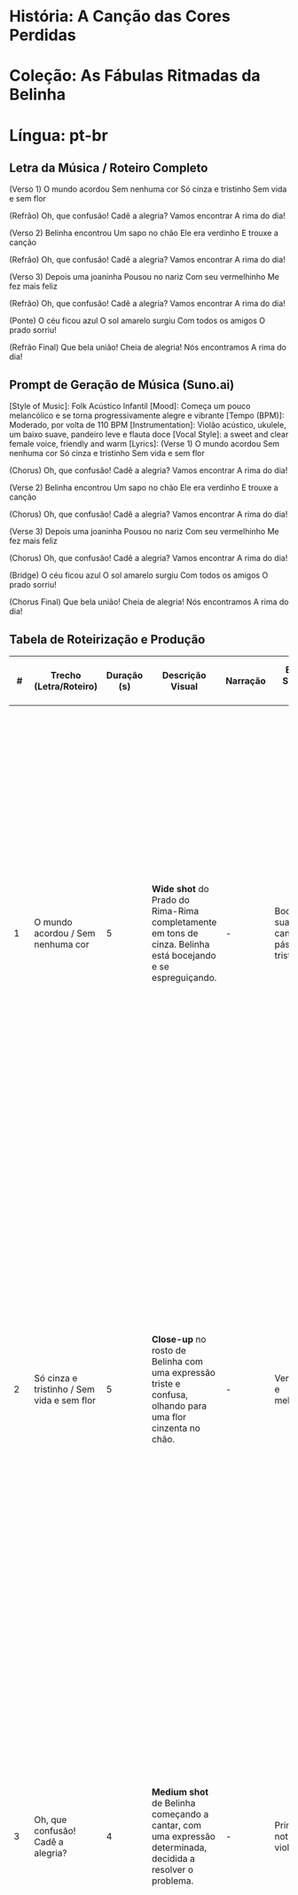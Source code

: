 # História: A Canção das Cores Perdidas

# Coleção: As Fábulas Ritmadas da Belinha

# Língua: pt-br

## Letra da Música / Roteiro Completo

(Verso 1)
O mundo acordou
Sem nenhuma cor
Só cinza e tristinho
Sem vida e sem flor

(Refrão)
Oh, que confusão!
Cadê a alegria?
Vamos encontrar
A rima do dia!

(Verso 2)
Belinha encontrou
Um sapo no chão
Ele era verdinho
E trouxe a canção

(Refrão)
Oh, que confusão!
Cadê a alegria?
Vamos encontrar
A rima do dia!

(Verso 3)
Depois uma joaninha
Pousou no nariz
Com seu vermelhinho
Me fez mais feliz

(Refrão)
Oh, que confusão!
Cadê a alegria?
Vamos encontrar
A rima do dia!

(Ponte)
O céu ficou azul
O sol amarelo surgiu
Com todos os amigos
O prado sorriu!

(Refrão Final)
Que bela união!
Cheia de alegria!
Nós encontramos
A rima do dia!

## Prompt de Geração de Música (Suno.ai)

[Style of Music]: Folk Acústico Infantil
[Mood]: Começa um pouco melancólico e se torna progressivamente alegre e vibrante
[Tempo (BPM)]: Moderado, por volta de 110 BPM
[Instrumentation]: Violão acústico, ukulele, um baixo suave, pandeiro leve e flauta doce
[Vocal Style]: a sweet and clear female voice, friendly and warm
[Lyrics]:
(Verse 1)
O mundo acordou
Sem nenhuma cor
Só cinza e tristinho
Sem vida e sem flor

(Chorus)
Oh, que confusão!
Cadê a alegria?
Vamos encontrar
A rima do dia!

(Verse 2)
Belinha encontrou
Um sapo no chão
Ele era verdinho
E trouxe a canção

(Chorus)
Oh, que confusão!
Cadê a alegria?
Vamos encontrar
A rima do dia!

(Verse 3)
Depois uma joaninha
Pousou no nariz
Com seu vermelhinho
Me fez mais feliz

(Chorus)
Oh, que confusão!
Cadê a alegria?
Vamos encontrar
A rima do dia!

(Bridge)
O céu ficou azul
O sol amarelo surgiu
Com todos os amigos
O prado sorriu!

(Chorus Final)
Que bela união!
Cheia de alegria!
Nós encontramos
A rima do dia!

## Tabela de Roteirização e Produção

| #   | Trecho (Letra/Roteiro)                     | Duração (s) | Descrição Visual                                                                                                               | Narração | Efeitos Sonoros (SFX)                 | Prompt de Imagem (Específico da História)                                                                                                                                                                                                                                                                                                                                                                                                                                                                                                                                                                                                                      |
| --- | ------------------------------------------ | ----------- | ------------------------------------------------------------------------------------------------------------------------------ | -------- | ------------------------------------- | -------------------------------------------------------------------------------------------------------------------------------------------------------------------------------------------------------------------------------------------------------------------------------------------------------------------------------------------------------------------------------------------------------------------------------------------------------------------------------------------------------------------------------------------------------------------------------------------------------------------------------------------------------------- |
| 1   | O mundo acordou / Sem nenhuma cor          | 5           | **Wide shot** do Prado do Rima-Rima completamente em tons de cinza. Belinha está bocejando e se espreguiçando.                 | -        | Bocejo suave, canto de pássaro triste | `Watercolor illustration, 16:9 aspect ratio, storybook aesthetic. A scene showing **a cute and fluffy baby sheep named Belinha, with big curious sky-blue eyes, cloud-like white wool, wearing a small pastel yellow ribbon on her left ear,** who is waking up and stretching in the middle of O Prado do Rima-Rima. The entire world is in shades of grey (black and white). The mood of the scene is melancholic and confusing. **Wide shot,** gentle morning lighting. best quality, masterpiece, charming, for children, safe for kids. Negative prompt: ugly, deformed, scary, inappropriate, nsfw, bad anatomy, blurry, text, watermark, color.`        |
| 2   | Só cinza e tristinho / Sem vida e sem flor | 5           | **Close-up** no rosto de Belinha com uma expressão triste e confusa, olhando para uma flor cinzenta no chão.                   | -        | Vento suave e melancólico             | `Watercolor illustration, 16:9 aspect ratio, storybook aesthetic. A scene with a close-up on the face of **a cute and fluffy baby sheep named Belinha, with big curious sky-blue eyes, cloud-like white wool, wearing a small pastel yellow ribbon on her left ear.** She is looking sad and confused at a grey flower on the ground. The entire world is in shades of grey. The mood of the scene is sad. **Close-up shot,** beautiful lighting. best quality, masterpiece, charming, for children, safe for kids. Negative prompt: ugly, deformed, scary, inappropriate, nsfw, bad anatomy, blurry, text, watermark, color.`                                 |
| 3   | Oh, que confusão! Cadê a alegria?          | 4           | **Medium shot** de Belinha começando a cantar, com uma expressão determinada, decidida a resolver o problema.                  | -        | Primeiras notas do violão             | `Watercolor illustration, 16:9 aspect ratio, storybook aesthetic. A scene showing **a cute and fluffy baby sheep named Belinha, with big curious sky-blue eyes, cloud-like white wool, wearing a small pastel yellow ribbon on her left ear,** who is starting to sing with a determined expression. The world is still in shades of grey. The mood of the scene is hopeful. **Medium shot,** cinematic composition. best quality, masterpiece, charming, for children, safe for kids. Negative prompt: ugly, deformed, scary, inappropriate, nsfw, bad anatomy, blurry, text, watermark, color.`                                                              |
| 4   | Belinha encontrou / Um sapo no chão        | 5           | **Full shot** de Belinha caminhando e encontrando um simpático sapinho, ainda cinzento. Eles se olham com curiosidade.         | -        | Som de coaxar suave (quack)           | `Watercolor illustration, 16:9 aspect ratio, storybook aesthetic. A scene showing **a cute and fluffy baby sheep named Belinha, with big curious sky-blue eyes, cloud-like white wool, wearing a small pastel yellow ribbon on her left ear,** meeting a friendly little frog. Both are in shades of grey. The mood of the scene is curious. **Full shot,** beautiful lighting. best quality, masterpiece, charming, for children, safe for kids. Negative prompt: ugly, deformed, scary, inappropriate, nsfw, bad anatomy, blurry, text, watermark, color.`                                                                                                   |
| 5   | Ele era verdinho / E trouxe a canção       | 4           | No momento que Belinha canta, o sapo e a grama ao redor dele se tornam verdes vibrantes. Um brilho mágico acontece.            | -        | *Brilho mágico suave (chime)*         | `Watercolor illustration, 16:9 aspect ratio, storybook aesthetic. A magical moment where **a cute and fluffy baby sheep named Belinha, with big curious sky-blue eyes, cloud-like white wool, wearing a small pastel yellow ribbon on her left ear,** is singing to a friendly frog. As she sings, the frog and the grass around him instantly turn a vibrant green. The rest of the world is still grey. The mood is wondrous. **Medium shot,** cinematic lighting with a magical glow. best quality, masterpiece, charming, for children, safe for kids. Negative prompt: ugly, deformed, scary, inappropriate, nsfw, bad anatomy, blurry, text, watermark.` |
| 6   | Depois uma joaninha / Pousou no nariz      | 5           | Uma joaninha (ainda cinza) pousa no nariz de Belinha. Belinha olha para ela vesga, com uma expressão engraçada.                | -        | Zumbido suave de inseto               | `Watercolor illustration, 16:9 aspect ratio, storybook aesthetic. A scene showing a grey ladybug landing on the nose of **a cute and fluffy baby sheep named Belinha, with big curious sky-blue eyes, cloud-like white wool, wearing a small pastel yellow ribbon on her left ear.** Belinha is looking cross-eyed at the ladybug with a funny expression. The grass is green but the sky is still grey. **Close-up shot.** best quality, masterpiece, charming, for children, safe for kids. Negative prompt: ugly, deformed, scary, inappropriate, nsfw, bad anatomy, blurry, text, watermark.`                                                              |
| 7   | Com seu vermelhinho / Me fez mais feliz    | 4           | A joaninha se torna vermelha e as flores ao redor também. Belinha sorri, agora muito feliz.                                    | -        | *Brilho mágico suave (chime)*         | `Watercolor illustration, 16:9 aspect ratio, storybook aesthetic. A magical moment showing **a cute and fluffy baby sheep named Belinha, with big curious sky-blue eyes, cloud-like white wool, wearing a small pastel yellow ribbon on her left ear,** smiling happily as a ladybug on her nose turns bright red and nearby flowers also bloom in red. The mood is joyful. **Close-up shot,** beautiful lighting. best quality, masterpiece, charming, for children, safe for kids. Negative prompt: ugly, deformed, scary, inappropriate, nsfw, bad anatomy, blurry, text, watermark.`                                                                       |
| 8   | O céu ficou azul / O sol amarelo surgiu    | 5           | **Wide shot.** Com um aceno de Belinha, o céu se torna um lindo azul e o sol um amarelo brilhante. Todo o prado está colorido. | -        | Som de harpa, acorde feliz            | `Watercolor illustration, 16:9 aspect ratio, storybook aesthetic. A breathtaking scene where the sky turns a beautiful blue and a bright yellow sun appears. In the foreground, **a cute and fluffy baby sheep named Belinha, with big curious sky-blue eyes, cloud-like white wool, wearing a small pastel yellow ribbon on her left ear,** is looking up in awe. The entire Prado do Rima-Rima is filled with vibrant colors. **Wide shot,** enchanting, detailed background. best quality, masterpiece, charming, for children, safe for kids. Negative prompt: ugly, deformed, scary, inappropriate, nsfw, bad anatomy, blurry, text, watermark.`          |
| 9   | Com todos os amigos / O prado sorriu!      | 5           | **Full shot** de Belinha, o sapo verde e a joaninha vermelha, todos juntos e felizes no prado agora totalmente colorido.       | -        | Risadas suaves e felizes              | `Watercolor illustration, 16:9 aspect ratio, storybook aesthetic. A scene showing **a cute and fluffy baby sheep named Belinha, with big curious sky-blue eyes, cloud-like white wool, wearing a small pastel yellow ribbon on her left ear,** standing with a green frog, and a red ladybug. They are all together and happy in the colorful Prado do Rima-Rima. The mood is pure joy and friendship. **Full shot.** best quality, masterpiece, charming, for children, safe for kids. Negative prompt: ugly, deformed, scary, inappropriate, nsfw, bad anatomy, blurry, text, watermark.`                                                                    |
| 10  | Que bela união! / Cheia de alegria!        | 5           | **Medium shot** dos três amigos cantando juntos o refrão final, olhando para a câmera.                                         | -        | Música instrumental no auge           | `Watercolor illustration, 16:9 aspect ratio, storybook aesthetic. A scene showing **a cute and fluffy baby sheep named Belinha, with big curious sky-blue eyes, cloud-like white wool, wearing a small pastel yellow ribbon on her left ear,** the green frog, and the red ladybug singing happily together, looking towards the viewer. The mood is celebratory. **Medium shot,** charming and cozy. best quality, masterpiece, charming, for children, safe for kids. Negative prompt: ugly, deformed, scary, inappropriate, nsfw, bad anatomy, blurry, text, watermark.`                                                                                    |

## Prompts de Vídeo (Google Veo)

### Vídeo 01

`[TARGET_DURATION: 5s]. Animate the scene described by the following image prompt: "Watercolor illustration, 16:9 aspect ratio, storybook aesthetic. A scene showing a cute and fluffy baby sheep named Belinha, with big curious sky-blue eyes, cloud-like white wool, wearing a small pastel yellow ribbon on her left ear, who is waking up and stretching in the middle of O Prado do Rima-Rima. The entire world is in shades of grey (black and white). The mood of the scene is melancholic and confusing. Wide shot, gentle morning lighting. best quality, masterpiece, charming, for children, safe for kids. Negative prompt: ugly, deformed, scary, inappropriate, nsfw, bad anatomy, blurry, text, watermark, color.". The animation is a cinematic shot, Watercolor illustration. The camera will perform a slow pan right. The character should perform a subtle action, like a big yawn and a slow blink as she wakes up. High fidelity, smooth animation.`

### Vídeo 02

`[TARGET_DURATION: 5s]. Animate the scene described by the following image prompt: "Watercolor illustration, 16:9 aspect ratio, storybook aesthetic. A scene with a close-up on the face of a cute and fluffy baby sheep named Belinha, with big curious sky-blue eyes, cloud-like white wool, wearing a small pastel yellow ribbon on her left ear. She is looking sad and confused at a grey flower on the ground. The entire world is in shades of grey. The mood of the scene is sad. Close-up shot, beautiful lighting. best quality, masterpiece, charming, for children, safe for kids. Negative prompt: ugly, deformed, scary, inappropriate, nsfw, bad anatomy, blurry, text, watermark, color.". The animation is a cinematic shot, Watercolor illustration. The camera will perform a slow zoom in on Belinha's face. Her ears should droop slightly to show sadness. High fidelity, smooth animation.`

### Vídeo 03

`[TARGET_DURATION: 4s]. Animate the scene described by the following image prompt: "Watercolor illustration, 16:9 aspect ratio, storybook aesthetic. A scene showing a cute and fluffy baby sheep named Belinha, with big curious sky-blue eyes, cloud-like white wool, wearing a small pastel yellow ribbon on her left ear, who is starting to sing with a determined expression. The world is still in shades of grey. The mood of the scene is hopeful. Medium shot, cinematic composition. best quality, masterpiece, charming, for children, safe for kids. Negative prompt: ugly, deformed, scary, inappropriate, nsfw, bad anatomy, blurry, text, watermark, color.". The animation is a cinematic shot, Watercolor illustration. The camera is static. Belinha's head lifts up with determination as she begins to sing. High fidelity, smooth animation.`

### Vídeo 04

`[TARGET_DURATION: 5s]. Animate the scene described by the following image prompt: "Watercolor illustration, 16:9 aspect ratio, storybook aesthetic. A scene showing a cute and fluffy baby sheep named Belinha, with big curious sky-blue eyes, cloud-like white wool, wearing a small pastel yellow ribbon on her left ear, meeting a friendly little frog. Both are in shades of grey. The mood of the scene is curious. Full shot, beautiful lighting. best quality, masterpiece, charming, for children, safe for kids. Negative prompt: ugly, deformed, scary, inappropriate, nsfw, bad anatomy, blurry, text, watermark, color.". The animation is a cinematic shot, Watercolor illustration. The camera will perform a slow dolly shot moving towards the two characters. Belinha and the frog tilt their heads curiously. High fidelity, smooth animation.`

### Vídeo 05

`[TARGET_DURATION: 4s]. Animate the scene described by the following image prompt: "Watercolor illustration, 16:9 aspect ratio, storybook aesthetic. A magical moment where a cute and fluffy baby sheep named Belinha, with big curious sky-blue eyes, cloud-like white wool, wearing a small pastel yellow ribbon on her left ear, is singing to a friendly frog. As she sings, the frog and the grass around him instantly turn a vibrant green. The rest of the world is still grey. The mood is wondrous. Medium shot, cinematic lighting with a magical glow. best quality, masterpiece, charming, for children, safe for kids. Negative prompt: ugly, deformed, scary, inappropriate, nsfw, bad anatomy, blurry, text, watermark.". The animation is a cinematic shot, Watercolor illustration. A magical light particle effect should emanate from Belinha's song towards the frog, causing the color change in a soft wave. The frog should hop once happily. High fidelity, smooth animation.`

### Vídeo 06

`[TARGET_DURATION: 5s]. Animate the scene described by the following image prompt: "Watercolor illustration, 16:9 aspect ratio, storybook aesthetic. A scene showing a grey ladybug landing on the nose of a cute and fluffy baby sheep named Belinha, with big curious sky-blue eyes, cloud-like white wool, wearing a small pastel yellow ribbon on her left ear. Belinha is looking cross-eyed at the ladybug with a funny expression. The grass is green but the sky is still grey. Close-up shot. best quality, masterpiece, charming, for children, safe for kids. Negative prompt: ugly, deformed, scary, inappropriate, nsfw, bad anatomy, blurry, text, watermark.". The animation is a cinematic shot, Watercolor illustration. The camera is static. Belinha's eyes should cross in a comical way, and her nose should twitch slightly. High fidelity, smooth animation.`

### Vídeo 07

`[TARGET_DURATION: 4s]. Animate the scene described by the following image prompt: "Watercolor illustration, 16:9 aspect ratio, storybook aesthetic. A magical moment showing a cute and fluffy baby sheep named Belinha, with big curious sky-blue eyes, cloud-like white wool, wearing a small pastel yellow ribbon on her left ear, smiling happily as a ladybug on her nose turns bright red and nearby flowers also bloom in red. The mood is joyful. Close-up shot, beautiful lighting. best quality, masterpiece, charming, for children, safe for kids. Negative prompt: ugly, deformed, scary, inappropriate, nsfw, bad anatomy, blurry, text, watermark.". The animation is a cinematic shot, Watercolor illustration. A magical light particle effect appears again, coloring the ladybug and flowers. Belinha's smile should grow wider. High fidelity, smooth animation.`

### Vídeo 08

`[TARGET_DURATION: 5s]. Animate the scene described by the following image prompt: "Watercolor illustration, 16:9 aspect ratio, storybook aesthetic. A breathtaking scene where the sky turns a beautiful blue and a bright yellow sun appears. In the foreground, a cute and fluffy baby sheep named Belinha, with big curious sky-blue eyes, cloud-like white wool, wearing a small pastel yellow ribbon on her left ear, is looking up in awe. The entire Prado do Rima-Rima is filled with vibrant colors. Wide shot, enchanting, detailed background. best quality, masterpiece, charming, for children, safe for kids. Negative prompt: ugly, deformed, scary, inappropriate, nsfw, bad anatomy, blurry, text, watermark.". The animation is a cinematic shot, Watercolor illustration. The camera will perform a slow tilt up from Belinha to the newly colored sky and sun. High fidelity, smooth animation.`

### Vídeo 09

`[TARGET_DURATION: 5s]. Animate the scene described by the following image prompt: "Watercolor illustration, 16:9 aspect ratio, storybook aesthetic. A scene showing a cute and fluffy baby sheep named Belinha, with big curious sky-blue eyes, cloud-like white wool, wearing a small pastel yellow ribbon on her left ear, standing with a green frog, and a red ladybug. They are all together and happy in the colorful Prado do Rima-Rima. The mood is pure joy and friendship. Full shot. best quality, masterpiece, charming, for children, safe for kids. Negative prompt: ugly, deformed, scary, inappropriate, nsfw, bad anatomy, blurry, text, watermark.". The animation is a cinematic shot, Watercolor illustration. The camera will perform a slow zoom out, showing the three friends in the beautiful, vast meadow. They should all be swaying gently to the music. High fidelity, smooth animation.`

### Vídeo 10

`[TARGET_DURATION: 5s]. Animate the scene described by the following image prompt: "Watercolor illustration, 16:9 aspect ratio, storybook aesthetic. A scene showing a cute and fluffy baby sheep named Belinha, with big curious sky-blue eyes, cloud-like white wool, wearing a small pastel yellow ribbon on her left ear, the green frog, and the red ladybug singing happily together, looking towards the viewer. The mood is celebratory. Medium shot, charming and cozy. best quality, masterpiece, charming, for children, safe for kids. Negative prompt: ugly, deformed, scary, inappropriate, nsfw, bad anatomy, blurry, text, watermark.". The animation is a cinematic shot, Watercolor illustration. The camera is static. The characters should be singing, with their mouths opening and closing in sync with the song. High fidelity, smooth animation.`

## Asset de Thumbnail

### Prompt de Imagem

`Ultra high detail watercolor illustration, storybook aesthetic, thumbnail for a children's YouTube video. A cute and fluffy baby sheep named Belinha is in the center, singing with a huge, joyful smile. Behind her, there is an explosion of rainbow colors (green, red, blue, yellow) in a magical swirl. The title of the song is not visible. The image is vibrant, eye-catching, and full of positive energy. Cinematic lighting, centered composition. best quality, masterpiece, charming, for children, safe for kids. Negative prompt: ugly, deformed, scary, inappropriate, nsfw, bad anatomy, blurry, text, watermark.`

## Pacote de Publicação (YouTube)

### Título Sugerido

`A Canção das Cores Perdidas 🎨 | Cantigas da Belinha | Música Infantil Sobre Amizade e Cores`

### Descrição

Junte-se a Belinha em uma aventura musical para trazer as cores de volta ao Prado do Rima-Rima! 🎵

Quando o mundo acorda todo cinzento, Belinha descobre que precisa da ajuda de seus novos amigos para encontrar a rima certa e encher o dia de alegria novamente. Uma canção doce e encantadora sobre o poder da amizade e da colaboração.

Assista, cante junto e aprenda sobre as cores e o valor de ajudar uns aos outros!

---
**Letra:**

(Verso 1)
O mundo acordou
Sem nenhuma cor
Só cinza e tristinho
Sem vida e sem flor

(Refrão)
Oh, que confusão!
Cadê a alegria?
Vamos encontrar
A rima do dia!

(E assim por diante...)
---

Inscreva-se no nosso canal "Cantigas da Belinha" para mais fábulas encantadoras!
(Link para o canal)

### Tags / Hashtags

`#CantigasDaBelinha #MusicaInfantil #DesenhoAnimado #HistoriasParaCrianças #Cores #MusicaSobreCores #AprenderCantando #Belinha #Amizade #Fabulas`

